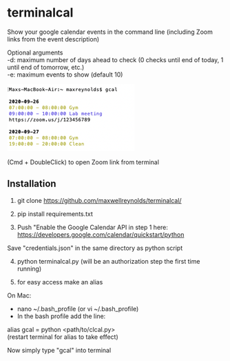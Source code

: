 # terminalcal
Show your google calendar events in the command line (including Zoom links from the event description)

Optional arguments  
-d: maximum number of days ahead to check (0 checks until end of today, 1 until end of tomorrow, etc.)  
-e: maximum events to show (default 10)


![sample](img/sample.png)


(Cmd + DoubleClick) to open Zoom link from terminal



## Installation

1. git clone https://github.com/maxwellreynolds/terminalcal/

2. pip install requirements.txt

3. Push "Enable the Google Calendar API in step 1 here:
https://developers.google.com/calendar/quickstart/python

Save "credentials.json" in the same directory as python script

4. python terminalcal.py
(will be an authorization step the first time running)


5. for easy access make an alias

On Mac:

- nano ~/.bash_profile (or vi ~/.bash_profile)
- In the bash profile add the line:

alias gcal = python <path/to/clcal.py>  
(restart terminal for alias to take effect)



Now simply type "gcal" into terminal

